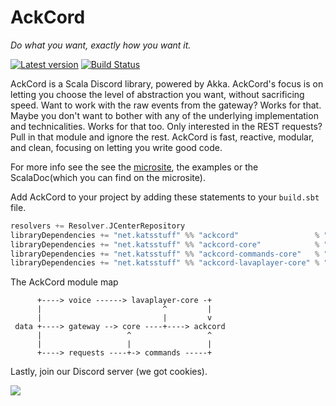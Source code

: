 # AckCord
*Do what you want, exactly how you want it.*

[![Latest version](https://index.scala-lang.org/katrix/ackcord/ackcord/latest.svg)](https://index.scala-lang.org/katrix/ackcord/ackcord) [![Build Status](https://travis-ci.com/Katrix/AckCord.svg?branch=master)](https://travis-ci.com/Katrix/AckCord)

AckCord is a Scala Discord library, powered by Akka. AckCord's focus is on letting you choose the level of abstraction you want, without sacrificing speed. Want to work with the raw events from the gateway? Works for that. Maybe you don't want to bother with any of the underlying implementation and technicalities. Works for that too. Only interested in the REST requests? Pull in that module and ignore the rest. AckCord is fast, reactive, modular, and clean, focusing on letting you write good code.

For more info see the see the [microsite](https://ackcord.katsstuff.net/), the examples or the ScalaDoc(which you can find on the microsite).

Add AckCord to your project by adding these statements to your `build.sbt` file.
```scala
resolvers += Resolver.JCenterRepository
libraryDependencies += "net.katsstuff" %% "ackcord"                 % "0.16.1" //For high level API, includes all the other modules
libraryDependencies += "net.katsstuff" %% "ackcord-core"            % "0.16.1" //Low level core API
libraryDependencies += "net.katsstuff" %% "ackcord-commands-core"   % "0.16.1" //Low to mid level Commands API
libraryDependencies += "net.katsstuff" %% "ackcord-lavaplayer-core" % "0.16.1" //Low level lavaplayer API
```

The AckCord module map
```
      +----> voice ------> lavaplayer-core -+ 
      |                           ^         |   
      |                           |         v   
 data +----> gateway --> core ----+----> ackcord
      |                   ^                 ^   
      |                   |                 |
      +----> requests ----+-> commands -----+
```

Lastly, join our Discord server (we got cookies).

[![](https://discord.com/api/guilds/399373512072232961/embed.png?style=banner1)](https://discord.gg/5UH627u) 
